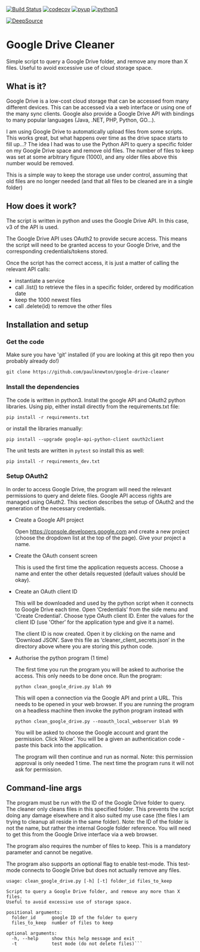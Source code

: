 [![Build Status](https://travis-ci.org/paulknewton/google-drive-cleaner.svg?branch=master)](https://travis-ci.org/paulknewton/google-drive-cleaner)
[![codecov](https://codecov.io/gh/paulknewton/google-drive-cleaner/branch/master/graph/badge.svg)](https://codecov.io/gh/paulknewton/google-drive-cleaner)
[![pyup](https://pyup.io/repos/github/paulknewton/google-drive-cleaner/shield.svg)](https://pyup.io/account/repos/github/paulknewton/google-drive-cleaner)
[![python3](https://pyup.io/repos/github/paulknewton/google-drive-cleaner/python-3-shield.svg)](https://pyup.io/account/repos/github/paulknewton/google-drive-cleaner)

[![DeepSource](https://static.deepsource.io/deepsource-badge-light.svg)](https://deepsource.io/gh/paulknewton/google-drive-cleaner/?ref=repository-badge)

# Google Drive Cleaner

Simple script to query a Google Drive folder, and remove any more than X files. Useful to avoid excessive use of cloud storage space.

## What is it?
Google Drive is a low-cost cloud storage that can be accessed from many different devices. This can be accessed via a web interface or using one of the many sync clients.
Google also provide a Google Drive API with bindings to many popular languages (Java, .NET, PHP, Python, GO...).

I am using Google Drive to automatically upload files from some scripts. This works great, but what happens over time as the drive space starts to fill up...? The idea I had was to use the Python API to query a specific folder on my Google Drive space and remove old files. The number of files to keep was set at some arbitrary figure (1000), and any older files above this number would be removed.

This is a simple way to keep the storage use under control, assuming that old files are no longer needed (and that all files to be cleaned are in a single folder)

## How does it work?
The script is written in python and uses the Google Drive API. In this case, v3 of the API is used.

The Google Drive API uses OAuth2 to provide secure access. This means the script will need to be granted access to your Google Drive, and the corresponding credentials/tokens stored.

Once the script has the correct access, it is just a matter of calling the relevant API calls:
- instantiate a service
- call .list() to retrieve the files in a specific folder, ordered by modification date
- keep the 1000 newest files
- call .delete(id) to remove the other files

## Installation and setup
### Get the code
Make sure you have 'git' installed (if you are looking at this git repo then you probably already do!)
```
git clone https://github.com/paulknewton/google-drive-cleaner
```

### Install the dependencies
The code is written in python3.
Install the google API and OAuth2 python libraries. Using pip, either install directly from the requirements.txt file:
```
pip install -r requirements.txt
```
or install the libraries manually:
```
pip install --upgrade google-api-python-client oauth2client
```

The unit tests are written in ```pytest``` so install this as well:
```
pip install -r requirements_dev.txt
```

### Setup OAuth2
In order to access Google Drive, the program will need the relevant permissions to query and delete files.
Google API access rights are managed using OAuth2. This section describes the setup of OAuth2 and the generation of the necessary credentials.

* Create a Google API project

    Open https://console.developers.google.com and create a new project (choose the dropdown list at the top of the page).
    Give your project a name.

* Create the OAuth consent screen

    This is used the first time the application requests access.
    Choose a name and enter the other details requested (default values should be okay).

* Create an OAuth client ID

    This will be downloaded and used by the python script when it connects to Google Drive each time. Open ‘Credentials’ from the side menu and 'Create Credential'. Choose type OAuth client ID. Enter the values for the client ID (use 'Other’ for the application type and give it a name).

    The client ID is now created. Open it by clicking on the name and ‘Download JSON’. Save this file as ‘cleaner_client_secrets.json’ in the directory above where you are storing this python code.

* Authorise the python program (1 time)

    The first time you run the program you will be asked to authorise the access. This only needs to be done once. Run the program:
    ```
    python clean_google_drive.py blah 99
    ```

    This will open a connection via the Google API and print a URL. This needs to be opened in your web browser. If you are running the program on a headless machine then invoke the python program instead with
    ```
    python clean_google_drive.py --noauth_local_webserver blah 99
    ```

    You will be asked to choose the Google account and grant the permission. Click ‘Allow’. You will be a given an authentication code - paste this back into the application.

    The program will then continue and run as normal.
    Note: this permission approval is only needed 1 time. The next time the program runs it will not ask for permission.

## Command-line args
The program must be run with the ID of the Google Drive folder to query. The cleaner only cleans files in this specified folder. This prevents the script doing any damage elsewhere and it also suited my use case (the files I am trying to cleanup all reside in the same folder). Note: the ID of the folder is not the name, but rather the internal Google folder reference. You will need to get this from the Google Drive interface via a web browser.

The program also requires the number of files to keep. This is a mandatory parameter and cannot be negative.

The program also supports an optional flag to enable test-mode. This test-mode connects to Google Drive but does not actually remove any files.

```
usage: clean_google_drive.py [-h] [-t] folder_id files_to_keep

Script to query a Google Drive folder, and remove any more than X files.
Useful to avoid excessive use of storage space.

positional arguments:
  folder_id      google ID of the folder to query
  files_to_keep  number of files to keep

optional arguments:
  -h, --help     show this help message and exit
  -t             test mode (do not delete files)```
